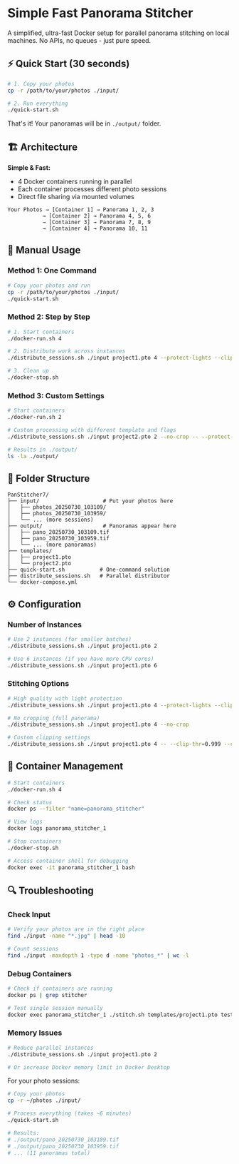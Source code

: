 # Simple Fast Panorama Stitcher

A simplified, ultra-fast Docker setup for parallel panorama stitching on local machines. No APIs, no queues - just pure speed.

## ⚡ Quick Start (30 seconds)

```bash
# 1. Copy your photos
cp -r /path/to/your/photos ./input/

# 2. Run everything
./quick-start.sh
```

That's it! Your panoramas will be in `./output/` folder.

## 🏗️ Architecture

**Simple & Fast:**
- 4 Docker containers running in parallel
- Each container processes different photo sessions
- Direct file sharing via mounted volumes
```
Your Photos → [Container 1] → Panorama 1, 2, 3
           → [Container 2] → Panorama 4, 5, 6  
           → [Container 3] → Panorama 7, 8, 9
           → [Container 4] → Panorama 10, 11
```


## 🔧 Manual Usage

### Method 1: One Command
```bash
# Copy your photos and run
cp -r /path/to/your/photos ./input/
./quick-start.sh
```

### Method 2: Step by Step
```bash
# 1. Start containers
./docker-run.sh 4

# 2. Distribute work across instances
./distribute_sessions.sh ./input project1.pto 4 --protect-lights --clip-thr=0.998

# 3. Clean up
./docker-stop.sh
```

### Method 3: Custom Settings
```bash
# Start containers
./docker-run.sh 2

# Custom processing with different template and flags
./distribute_sessions.sh ./input project2.pto 2 --no-crop -- --protect-lights --clip-thr=0.999

# Results in ./output/
ls -la ./output/
```

## 📁 Folder Structure

```
PanStitcher7/
├── input/                    # Put your photos here
│   ├── photos_20250730_103109/
│   ├── photos_20250730_103959/
│   └── ... (more sessions)
├── output/                   # Panoramas appear here
│   ├── pano_20250730_103109.tif
│   ├── pano_20250730_103959.tif
│   └── ... (more panoramas)
├── templates/
│   ├── project1.pto
│   └── project2.pto
├── quick-start.sh           # One-command solution
├── distribute_sessions.sh   # Parallel distributor
└── docker-compose.yml
```

## ⚙️ Configuration

### Number of Instances
```bash
# Use 2 instances (for smaller batches)
./distribute_sessions.sh ./input project1.pto 2

# Use 6 instances (if you have more CPU cores)
./distribute_sessions.sh ./input project1.pto 6
```

### Stitching Options
```bash
# High quality with light protection
./distribute_sessions.sh ./input project1.pto 4 --protect-lights --clip-thr=0.998

# No cropping (full panorama)
./distribute_sessions.sh ./input project1.pto 4 --no-crop

# Custom clipping settings
./distribute_sessions.sh ./input project1.pto 4 -- --clip-thr=0.999 --clip-pct=0.0001
```

## 🐳 Container Management

```bash
# Start containers
./docker-run.sh 4

# Check status
docker ps --filter "name=panorama_stitcher"

# View logs
docker logs panorama_stitcher_1

# Stop containers
./docker-stop.sh

# Access container shell for debugging
docker exec -it panorama_stitcher_1 bash
```


## 🔍 Troubleshooting

### Check Input
```bash
# Verify your photos are in the right place
find ./input -name "*.jpg" | head -10

# Count sessions
find ./input -maxdepth 1 -type d -name "photos_*" | wc -l
```

### Debug Containers
```bash
# Check if containers are running
docker ps | grep stitcher

# Test single session manually
docker exec panorama_stitcher_1 ./stitch.sh templates/project1.pto test_output /app/input/photos_20250730_103109
```

### Memory Issues
```bash
# Reduce parallel instances
./distribute_sessions.sh ./input project1.pto 2

# Or increase Docker memory limit in Docker Desktop
```

For your photo sessions:

```bash
# Copy your photos
cp -r ~/photos ./input/

# Process everything (takes ~6 minutes)
./quick-start.sh

# Results:
# ./output/pano_20250730_103109.tif
# ./output/pano_20250730_103959.tif
# ... (11 panoramas total)
```
